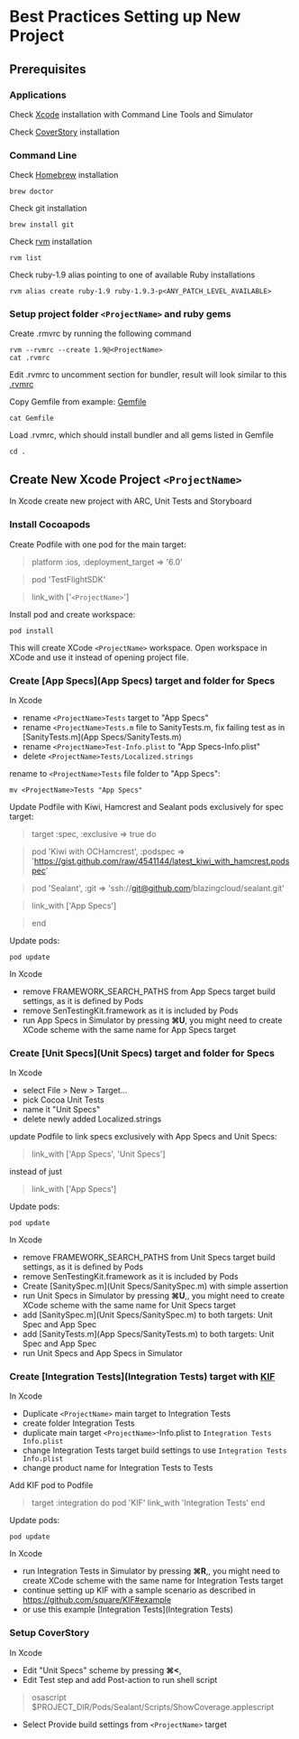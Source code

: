 Best Practices Setting up New Project
==================

Prerequisites
-------------

### Applications
Check [Xcode](https://developer.apple.com/xcode/) installation with Command Line Tools and Simulator

Check [CoverStory](http://code.google.com/p/coverstory/) installation

### Command Line
Check [Homebrew](http://mxcl.github.com/homebrew/) installation

    brew doctor

Check git installation

    brew install git

Check [rvm](https://rvm.io) installation

    rvm list

Check ruby-1.9 alias pointing to one of available Ruby installations

    rvm alias create ruby-1.9 ruby-1.9.3-p<ANY_PATCH_LEVEL_AVAILABLE>
    
### Setup project folder `<ProjectName>` and ruby gems
    
Create .rmvrc by running the following command

    rvm --rvmrc --create 1.9@<ProjectName>
    cat .rvmrc
    
Edit .rvmrc to uncomment section for bundler, result will look similar to this [.rvmrc](.rvmrc)

Copy Gemfile from example: [Gemfile](Gemfile)

    cat Gemfile

Load .rvmrc, which should install bundler and all gems listed in Gemfile

    cd .

Create New Xcode Project `<ProjectName>`
-------------

In Xcode create new project <ProjectName> with ARC, Unit Tests and Storyboard

### Install Cocoapods

Create Podfile with one pod for the main target:

>platform :ios, :deployment_target => '6.0'

>pod 'TestFlightSDK'

>link_with ['`<ProjectName>`']

Install pod and create workspace:

    pod install
    
This will create XCode `<ProjectName>` workspace. Open workspace in XCode and use it instead of opening project file.

### Create [App Specs](App Specs) target and folder for Specs

In Xcode 
*   rename `<ProjectName>Tests` target to "App Specs"
*   rename `<ProjectName>Tests.m` file to SanityTests.m, fix failing test as in [SanityTests.m](App Specs/SanityTests.m)
*   rename `<ProjectName>Test-Info.plist` to "App Specs-Info.plist"
*   delete `<ProjectName>Tests/Localized.strings`

rename to `<ProjectName>Tests` file folder to "App Specs":

    mv <ProjectName>Tests "App Specs"

Update Podfile with Kiwi, Hamcrest and Sealant pods exclusively for spec target:

>target :spec, :exclusive => true do

>    pod 'Kiwi with OCHamcrest', :podspec => 'https://gist.github.com/raw/4541144/latest_kiwi_with_hamcrest.podspec'

>    pod 'Sealant', :git => 'ssh://git@github.com/blazingcloud/sealant.git'

>    link_with ['App Specs']

>end

Update pods:

    pod update
    
In Xcode
*   remove FRAMEWORK_SEARCH_PATHS from App Specs target build settings, as it is defined by Pods
*   remove SenTestingKit.framework as it is included by Pods
*   run App Specs in Simulator by pressing **⌘U**, you might need to create XCode scheme with the same name for App Specs target

### Create [Unit Specs](Unit Specs) target and folder for Specs

In Xcode
*   select File > New > Target... 
*   pick Cocoa Unit Tests
*   name it "Unit Specs"
*   delete newly added Localized.strings

update Podfile to link specs exclusively with App Specs and Unit Specs:

>    link_with ['App Specs', 'Unit Specs']

instead of just 

>    link_with ['App Specs']

Update pods:

    pod update
    
In Xcode
*   remove FRAMEWORK_SEARCH_PATHS from Unit Specs target build settings, as it is defined by Pods
*   remove SenTestingKit.framework as it is included by Pods
*   Create [SanitySpec.m](Unit Specs/SanitySpec.m) with simple assertion
*   run Unit Specs in Simulator by pressing **⌘U**,, you might need to create XCode scheme with the same name for Unit Specs target
*   add [SanitySpec.m](Unit Specs/SanitySpec.m) to both targets: Unit Spec and App Spec
*   add [SanityTests.m](App Specs/SanityTests.m) to both targets: Unit Spec and App Spec
*   run Unit Specs and App Specs in Simulator

### Create [Integration Tests](Integration Tests) target with [KIF](https://github.com/square/KIF)

In Xcode
*   Duplicate `<ProjectName>` main target to Integration Tests
*   create folder Integration Tests
*   duplicate main target `<ProjectName>`-Info.plist to `Integration Tests Info.plist`
*   change Integration Tests target build settings to use `Integration Tests Info.plist`
*   change product name for Integration Tests to Tests

Add KIF pod to Podfile
>target :integration do
>    pod 'KIF'
>    link_with 'Integration Tests'
>end

Update pods:

    pod update
    
In Xcode
*   run Integration Tests in Simulator by pressing **⌘R**,, you might need to create XCode scheme with the same name for Integration Tests target
*   continue setting up KIF with a sample scenario as described in https://github.com/square/KIF#example
*   or use this example [Integration Tests](Integration Tests)

### Setup CoverStory
In Xcode
*   Edit "Unit Specs" scheme by pressing **⌘<**,
*   Edit Test step and add Post-action to run shell script
>osascript $PROJECT_DIR/Pods/Sealant/Scripts/ShowCoverage.applescript
*   Select Provide build settings from `<ProjectName>` target

